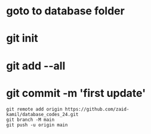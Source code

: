 # goto to database folder

# git init

# git add --all

# git commit -m 'first update'

```
git remote add origin https://github.com/zaid-kamil/database_codes_24.git
git branch -M main
git push -u origin main
```
